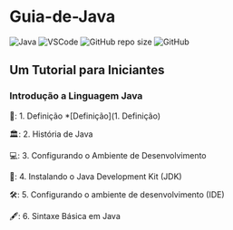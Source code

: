 # Guia-de-Java
![Java](https://img.shields.io/badge/Java-%23ED8B00.svg?style=for-the-badge&logo=openjdk&logoColor=white)
![VSCode](https://img.shields.io/badge/Made%20for-VSCode-1f425f.svg)
![GitHub repo size](https://img.shields.io/github/repo-size/deniseflora/Guia-de-Java)
![GitHub](https://img.shields.io/github/license/deniseflora/Guia-de-Java)

## Um Tutorial para Iniciantes

### Introdução a Linguagem Java

📖: 1. Definição *[Definição](1. Definição)  

🏛️: 2. História de Java

💻: 3. Configurando o Ambiente de Desenvolvimento
 
🍵: 4. Instalando o Java Development Kit (JDK)
  
🛠️: 5. Configurando o ambiente de desenvolvimento (IDE)
   
🖋️: 6. Sintaxe Básica em Java







